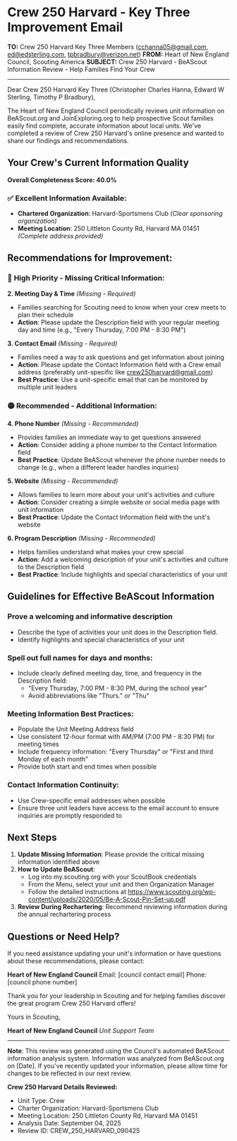 # Crew 250 Harvard - Key Three Improvement Email

**TO:** Crew 250 Harvard Key Three Members (cchanna05@gmail.com, ed@edsterling.com, tpbradbury@verizon.net)
**FROM:** Heart of New England Council, Scouting America
**SUBJECT:** Crew 250 Harvard - BeAScout Information Review - Help Families Find Your Crew

---

Dear Crew 250 Harvard Key Three (Christopher Charles Hanna, Edward W Sterling, Timothy P Bradbury),

The Heart of New England Council periodically reviews unit information on BeAScout.org and JoinExploring.org to help prospective Scout families easily find complete, accurate information about local units. We've completed a review of Crew 250 Harvard's online presence and wanted to share our findings and recommendations.

## Your Crew's Current Information Quality

**Overall Completeness Score: 40.0%**

### ✅ **Excellent Information Available:**
- **Chartered Organization**: Harvard-Sportsmens Club *(Clear sponsoring organization)*
- **Meeting Location**: 250 Littleton County Rd, Harvard MA 01451 *(Complete address provided)*

## Recommendations for Improvement:

### 🔴 **High Priority - Missing Critical Information:**

**2. Meeting Day & Time** *(Missing - Required)*
- Families searching for Scouting need to know when your crew meets to plan their schedule
- **Action**: Please update the Description field with your regular meeting day and time (e.g., "Every Thursday, 7:00 PM - 8:30 PM")

**3. Contact Email** *(Missing - Required)*
- Families need a way to ask questions and get information about joining
- **Action**: Please update the Contact Information field with a Crew email address (preferably unit-specific like crew250harvard@gmail.com)
- **Best Practice**: Use a unit-specific email that can be monitored by multiple unit leaders

### 🟡 **Recommended - Additional Information:**

**4. Phone Number** *(Missing - Recommended)*
- Provides families an immediate way to get questions answered
- **Action**: Consider adding a phone number to the Contact Information field
- **Best Practice**: Update BeAScout whenever the phone number needs to change (e.g., when a different leader handles inquiries)

**5. Website** *(Missing - Recommended)*
- Allows families to learn more about your unit's activities and culture
- **Action**: Consider creating a simple website or social media page with unit information
- **Best Practice**: Update the Contact Information field with the unit's website

**6. Program Description** *(Missing - Recommended)*
- Helps families understand what makes your crew special
- **Action**: Add a welcoming description of your unit's activities and culture to the Description field
- **Best Practice**: Include highlights and special characteristics of your unit

## Guidelines for Effective BeAScout Information

### **Prove a welcoming and informative description**
- Describe the type of activities your unit does in the Description field.
- Identify highlights and special characteristics of your unit

### **Spell out full names for days and months:**
- Include clearly defined meeting day, time, and frequency in the Description field:
  - "Every Thursday, 7:00 PM - 8:30 PM, during the school year"
  - Avoid abbreviations like "Thurs." or "Thu"

### **Meeting Information Best Practices:**
- Populate the Unit Meeting Address field
- Use consistent 12-hour format with AM/PM (7:00 PM - 8:30 PM) for meeting times
- Include frequency information: "Every Thursday" or "First and third Monday of each month"
- Provide both start and end times when possible

### **Contact Information Continuity:**
- Use Crew-specific email addresses when possible
- Ensure three unit leaders have access to the email account to ensure inquiries are promptly responded to

## Next Steps

1. **Update Missing Information**: Please provide the critical missing information identified above
2. **How to Update BeAScout**: 
   - Log into my.scouting.org with your ScoutBook credentials
   - From the Menu, select your unit and then Organization Manager
   - Follow the detailed instructions at
     https://www.scouting.org/wp-content/uploads/2020/05/Be-A-Scout-Pin-Set-up.pdf
3. **Review During Rechartering**: Recommend reviewing information during the annual rechartering process

## Questions or Need Help?

If you need assistance updating your unit's information or have questions about these recommendations, please contact:

**Heart of New England Council**
Email: [council contact email]
Phone: [council phone number]

Thank you for your leadership in Scouting and for helping families discover the great program Crew 250 Harvard offers!

Yours in Scouting,

**Heart of New England Council**
*Unit Support Team*

---

**Note**: This review was generated using the Council's automated BeAScout information analysis system. Information was analyzed from BeAScout.org on [Date]. If you've recently updated your information, please allow time for changes to be reflected in our next review.

**Crew 250 Harvard Details Reviewed:**
- Unit Type: Crew
- Charter Organization: Harvard-Sportsmens Club
- Meeting Location: 250 Littleton County Rd, Harvard MA 01451
- Analysis Date: September 04, 2025
- Review ID: CREW_250_HARVARD_090425